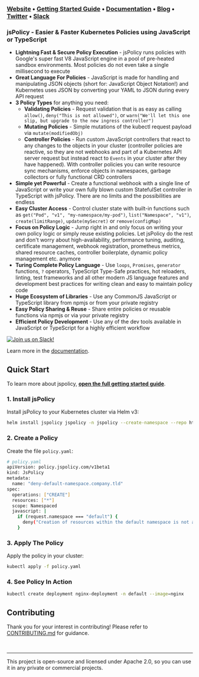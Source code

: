 ### **[Website](https://www.jspolicy.com)** • **[Getting Started Guide](https://www.jspolicy.com/docs/getting-started/installation)** • **[Documentation](https://www.jspolicy.com/docs/why-jspolicy)** • **[Blog](https://loft.sh/blog)** • **[Twitter](https://twitter.com/loft_sh)** • **[Slack](https://slack.loft.sh/)**

### jsPolicy - Easier & Faster Kubernetes Policies using JavaScript or TypeScript
- **Lightning Fast & Secure Policy Execution** - jsPolicy runs policies with Google's super fast V8 JavaScript engine in a pool of pre-heated sandbox environments. Most policies do not even take a single millisecond to execute
- **Great Language For Policies** - JavaScript is made for handling and manipulating JSON objects (short for: JavaScript Object Notation!) and Kubernetes uses JSON by converting your YAML to JSON during every API request
- **3 Policy Types** for anything you need:
    - **Validating Policies** - Request validation that is as easy as calling `allow()`, `deny("This is not allowed")`, or `warn("We'll let this one slip, but upgrade to the new ingress controller")`
    - **Mutating Policies** - Simple mutations of the kubectl request payload via `mutate(modifiedObj)`
    - **Controller Policies** - Run custom JavaScript controllers that react to any changes to the objects in your cluster (controller policies are reactive, so they are not webhooks and part of a Kubernetes API server request but instead react to `Events` in your cluster after they have happened). With controller policies you can write resource sync mechanisms, enforce objects in namespaces, garbage collectors or fully functional CRD controllers
- **Simple yet Powerful** - Create a functional webhook with a single line of JavaScript or write your own fully blown custom StatefulSet controller in TypeScript with jsPolicy. There are no limits and the possibilities are endless
- **Easy Cluster Access** - Control cluster state with built-in functions such as `get("Pod", "v1", "my-namespace/my-pod")`, `list("Namespace", "v1")`, `create(limitRange)`, `update(mySecret)` or `remove(configMap)`
- **Focus on Policy Logic** - Jump right in and only focus on writing your own policy logic or simply reuse existing policies. Let jsPolicy do the rest and don't worry about high-availability, performance tuning, auditing, certificate management, webhook registration, prometheus metrics, shared resource caches, controller boilerplate, dynamic policy management etc. anymore
- **Turing Complete Policy Language** - Use `loops`, `Promises`, `generator` functions, `?` operators, TypeScript Type-Safe practices, hot reloaders, linting, test frameworks and all other modern JS language features and development best practices for writing clean and easy to maintain policy code
- **Huge Ecosystem of Libraries** - Use any CommonJS JavaScript or TypeScript library from npmjs or from your private registry
- **Easy Policy Sharing & Reuse** - Share entire policies or reusable functions via npmjs or via your private registry
- **Efficient Policy Development** - Use any of the dev tools available in JavaScript or TypeScript for a highly efficient workflow
  

[![Join us on Slack!](https://raw.githubusercontent.com/loft-sh/jspolicy/main/docs/static/media/slack.svg)](https://slack.loft.sh/)


Learn more in the [documentation](https://www.jspolicy.com/docs/why-jspolicy).
  
## Quick Start
To learn more about jspolicy, [**open the full getting started guide**](https://www.jspolicy.com/docs/getting-started/installation).

### 1. Install jsPolicy
Install jsPolicy to your Kubernetes cluster via Helm v3:
```bash
helm install jspolicy jspolicy -n jspolicy --create-namespace --repo https://charts.loft.sh
```


### 2. Create a Policy
Create the file `policy.yaml`:
```bash
# policy.yaml
apiVersion: policy.jspolicy.com/v1beta1
kind: JsPolicy
metadata:
  name: "deny-default-namespace.company.tld"
spec:
  operations: ["CREATE"]
  resources: ["*"]
  scope: Namespaced
  javascript: |
    if (request.namespace === "default") {
      deny("Creation of resources within the default namespace is not allowed!");
    }
```

### 3. Apply The Policy
Apply the policy in your cluster:
```bash
kubectl apply -f policy.yaml
```


### 4. See Policy In Action
```bash
kubectl create deployment nginx-deployment -n default --image=nginx
```

## Contributing

Thank you for your interest in contributing! Please refer to
[CONTRIBUTING.md](https://github.com/loft-sh/jspolicy/blob/main/CONTRIBUTING.md) for guidance.

<br>

---

This project is open-source and licensed under Apache 2.0, so you can use it in any private or commercial projects.
